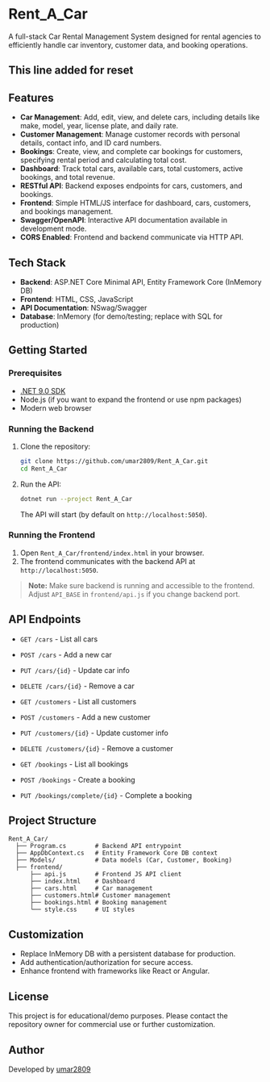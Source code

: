 # Rent_A_Car

A full-stack Car Rental Management System designed for rental agencies to efficiently handle car inventory, customer data, and booking operations.
## This line added for reset

## Features

- **Car Management**: Add, edit, view, and delete cars, including details like make, model, year, license plate, and daily rate.
- **Customer Management**: Manage customer records with personal details, contact info, and ID card numbers.
- **Bookings**: Create, view, and complete car bookings for customers, specifying rental period and calculating total cost.
- **Dashboard**: Track total cars, available cars, total customers, active bookings, and total revenue.
- **RESTful API**: Backend exposes endpoints for cars, customers, and bookings.
- **Frontend**: Simple HTML/JS interface for dashboard, cars, customers, and bookings management.
- **Swagger/OpenAPI**: Interactive API documentation available in development mode.
- **CORS Enabled**: Frontend and backend communicate via HTTP API.

## Tech Stack

- **Backend**: ASP.NET Core Minimal API, Entity Framework Core (InMemory DB)
- **Frontend**: HTML, CSS, JavaScript
- **API Documentation**: NSwag/Swagger
- **Database**: InMemory (for demo/testing; replace with SQL for production)

## Getting Started

### Prerequisites

- [.NET 9.0 SDK](https://dotnet.microsoft.com/download/dotnet/9.0)
- Node.js (if you want to expand the frontend or use npm packages)
- Modern web browser

### Running the Backend

1. Clone the repository:
    ```sh
    git clone https://github.com/umar2809/Rent_A_Car.git
    cd Rent_A_Car
    ```

2. Run the API:
    ```sh
    dotnet run --project Rent_A_Car
    ```
    The API will start (by default on `http://localhost:5050`).

### Running the Frontend

1. Open `Rent_A_Car/frontend/index.html` in your browser.
2. The frontend communicates with the backend API at `http://localhost:5050`.

> **Note:** Make sure backend is running and accessible to the frontend. Adjust `API_BASE` in `frontend/api.js` if you change backend port.

## API Endpoints

- `GET /cars` - List all cars
- `POST /cars` - Add a new car
- `PUT /cars/{id}` - Update car info
- `DELETE /cars/{id}` - Remove a car

- `GET /customers` - List all customers
- `POST /customers` - Add a new customer
- `PUT /customers/{id}` - Update customer info
- `DELETE /customers/{id}` - Remove a customer

- `GET /bookings` - List all bookings
- `POST /bookings` - Create a booking
- `PUT /bookings/complete/{id}` - Complete a booking

## Project Structure

```
Rent_A_Car/
  ├── Program.cs        # Backend API entrypoint
  ├── AppDbContext.cs   # Entity Framework Core DB context
  ├── Models/           # Data models (Car, Customer, Booking)
  ├── frontend/
      ├── api.js        # Frontend JS API client
      ├── index.html    # Dashboard
      ├── cars.html     # Car management
      ├── customers.html# Customer management
      ├── bookings.html # Booking management
      └── style.css     # UI styles
```

## Customization

- Replace InMemory DB with a persistent database for production.
- Add authentication/authorization for secure access.
- Enhance frontend with frameworks like React or Angular.

## License

This project is for educational/demo purposes. Please contact the repository owner for commercial use or further customization.

## Author

Developed by [umar2809](https://github.com/umar2809)
